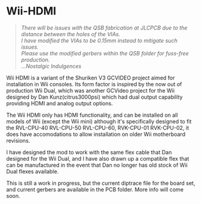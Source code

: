 # Wii-HDMI

>*There will be issues with the QSB fabrication at JLCPCB due to the distance between the holes of the VIAs.\
>I have modified the VIAs to be 0.15mm instead to mitigate such issues.\
>Please use the modified gerbers within the QSB folder for fuss-free production.\
> ...Nostalgic Indulgences*

Wii HDMI is a variant of the Shuriken V3 GCVIDEO project aimed for installation in Wii consoles. Its form factor is inspired by the now out of production Wii Dual, which was another GCVideo project for the Wii designed by Dan Kunz(citrus3000psi) which had dual output capability providing HDMI and analog output options. 

The Wii HDMI only has HDMI functionality, and can be installed on all models of Wii (except the Wii mini) although it's specifically designed to fit the RVL-CPU-40 RVL-CPU-50 RVL-CPU-60, RVK-CPU-01 RVK-CPU-02, it does have accomodations to allow installation on older Wii motherboard revisions. 

I have designed the mod to work with the same flex cable that Dan designed for the Wii Dual, and I have also drawn up a compatible flex that can be manufactured in the event that Dan no longer has old stock of Wii Dual flexes available. 

This is still a work in progress, but the current diptrace file for the board set, and current gerbers are available in the PCB folder. More info will come soon. 
